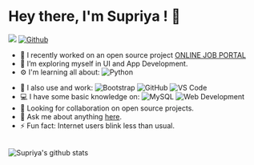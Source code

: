 # Hey there, I'm Supriya ! 👋

![](https://visitor-badge.laobi.icu/badge?page_id=supriyasinhaa.supriyasinhaa) 
[![Github](https://img.shields.io/github/followers/supriyasinhaa?label=Follow&style=social)](https://github.com/supriyasinhaa)

* 🔭 I recently worked on an open source project <a href="https://github.com/supriyasinhaa/ONLINE-JOB-PORTAL">ONLINE JOB PORTAL</a>
* 🌱 I’m exploring myself in UI and App Development.
* ⚙️ I'm learning all about: 
![Python](https://img.shields.io/badge/-Python-black?style=flat-square&logo=Python)
<!--![JavaScript](https://img.shields.io/badge/-JavaScript-black?style=flat-square&logo=javascript)-->
<!--![Flutter](https://img.shields.io/badge/-Flutter-black?style=flat-square&logo=Flutter)-->
* 🚀 I also use and work:
![Bootstrap](https://img.shields.io/badge/-Bootstrap-563D7C?style=flat-square&logo=bootstrap)
![GitHub](https://img.shields.io/badge/-GitHub-181717?style=flat-square&logo=github)
![VS Code](https://img.shields.io/badge/-VS%20Code-007ACC?style=plastic&logo=visual-studio-code)
* 💻 I have some basic knowledge on:
![MySQL](https://img.shields.io/badge/-MySQL-black?style=flat-square&logo=mysql)
![Web Development](https://img.shields.io/badge/Web%20Development-black?style=flat-square&logo=web-development)
* 👯 Looking for collaboration on open source projects.
* 💬 Ask me about anything <a href="https://www.linkedin.com/in/supriyasinhaa">here</a>.
* ⚡ Fun fact: Internet users blink less than usual.
<br><br>


![Supriya's github stats](https://github-readme-stats.vercel.app/api?username=supriyasinhaa&show_icons=true&theme=radical)
<br><br>

